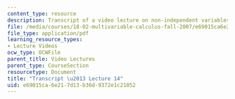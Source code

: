 ```yaml
---
content_type: resource
description: Transcript of a video lecture on non-independent variables.
file: /media/courses/18-02-multivariable-calculus-fall-2007/e69015ca6e217d13b36d9372e1c21052_18_022007L14.pdf
file_type: application/pdf
learning_resource_types:
- Lecture Videos
ocw_type: OCWFile
parent_title: Video Lectures
parent_type: CourseSection
resourcetype: Document
title: "Transcript \u2013 Lecture 14"
uid: e69015ca-6e21-7d13-b36d-9372e1c21052
---
```

